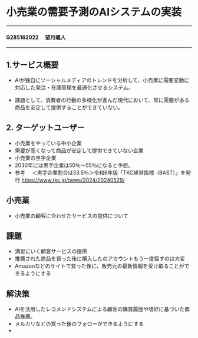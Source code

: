 # 小売業の需要予測のAIシステムの実装
----
#### G285162022 　望月颯人
----
## 1.サービス概要
- AIが独自にソーシャルメディアのトレンドを分析して、小売業に需要変動に対応した発注・在庫管理を最適化させるシステム。

- 課題として、消費者の行動の多様化が進んだ現代において、常に需要がある商品を安定して提供することができていない。


## 2. ターゲットユーザー
- 小売業をやっている中小企業
- 需要が高くなって商品が安定して提供できていない企業
- 小売業の黒字企業
- 2030年には黒字企業は50％〜55％になると予想。
- 参考　
＜黒字企業割合は53.5％＞令和6年版「TKC経営指標（BAST）」を発行
https://www.tkc.jp/news/2024/20240529/



## 小売業
- 小売業の顧客に合わせたサービスの提供について

## 課題
- 満足にいく顧客サービスの提供
- 推薦された商品を買った後に購入したのアカウントもう一度探すのは大変
- Amazonなどのサイトで買った後に、販売元の最新情報を受け取ることができるようにする
## 解決策
- AIを活用したレコメンドシステムによる顧客の購買履歴や嗜好に基づいた商品推薦。
- メルカリなどの買った後のフォローができるようにする
- 

